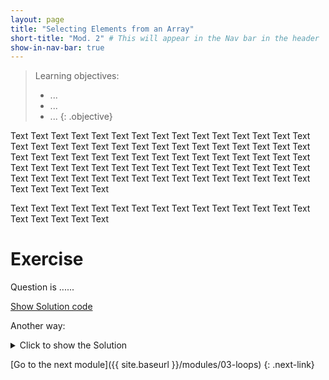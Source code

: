```yaml
---
layout: page
title: "Selecting Elements from an Array"
short-title: "Mod. 2" # This will appear in the Nav bar in the header
show-in-nav-bar: true
---
```

  <script language="javascript"> 
    function toggle(num) {
      var ele = document.getElementById("toggleText" + num);
      var text = document.getElementById("displayText" + num);
      if(ele.style.display == "block") {
        ele.style.display = "none";
        text.innerHTML = "show";
      }
      else {
        ele.style.display = "block";
        text.innerHTML = "hide";
      }
   } 
  </script>

> Learning objectives:
> - ...
> - ...
> - ...
{: .objective}

Text Text Text Text Text Text Text Text Text Text Text Text Text Text Text Text Text Text Text Text Text Text Text Text Text Text Text Text Text Text Text Text Text Text Text Text Text Text Text Text Text Text Text Text Text Text Text Text Text Text Text Text Text Text Text Text Text Text Text Text Text Text Text Text Text Text Text Text Text Text Text Text Text Text Text Text Text Text Text Text 

Text Text Text Text Text 
Text Text Text Text Text 
Text Text Text Text Text 
Text Text Text Text Text 

# Exercise
Question is ......

  <a id="displayText" href="javascript:toggle(1);">Show Solution code</a>
  <div id="toggleText1" style="display: none">

```{r}
x <- sample(100)
mean.x <- mean(x)
```
{: .source}
  </div>

Another way:
<details>
  <summary>Click to show the Solution</summary>
  ```{r}
  x <- sample(100)
  mean.x <- mean(x)
  ```
  {: .source}
</details>

[Go to the next module]({{ site.baseurl }}/modules/03-loops)
{: .next-link}

